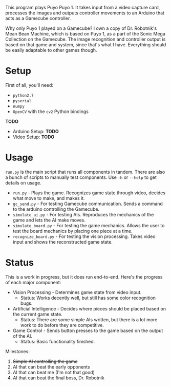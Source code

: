 
This program plays Puyo Puyo 1. It takes input from a video capture card,
processes the images and outputs controller movements to an Arduino that acts
as a Gamecube controller.

Why only Puyo 1 played on a Gamecube? I own a copy of Dr. Robotnik's Mean Bean
Machine, which is based on Puyo 1, as a part of the Sonic Mega Collection on
the Gamecube. The image recognition and controller output is based on that game
and system, since that's what I have. Everything should be easily adaptable to
other games though.


Setup
=====

First of all, you'll need:

 * `python2.7`
 * `pyserial`
 * `numpy`
 * `OpenCV` with the `cv2` Python bindings

**TODO**

 * Arduino Setup: **TODO**
 * Video Setup: **TODO**


Usage
=====

`run.py` is the main script that runs all components in tandem. There are also
a bunch of scripts to manually test components. Use `-h` or `--help` to get
details on usage.

 * `run.py` - Plays the game. Recognizes game state through video, decides
        what move to make, and makes it.
 * `gc_send.py` - For testing Gamecube communication. Sends a command to the
        arduino controlling the Gamecube.
 * `simulate_ai.py` - For testing AIs. Reproduces the mechanics of the game and
        lets the AI make moves.
 * `simulate_board.py` - For testing the game mechanics. Allows the user to
        test the board mechanics by placing one piece at a time.
 * `recognize_board.py` - For testing the vision processing. Takes video input
        and shows the reconstructed game state.


Status
======

This is a work in progress, but it does run end-to-end. Here's the progress of
each major component:

 * Vision Processing - Determines game state from video input.
   * Status: Works decently well, but still has some color recognition bugs.
 * Artificial Intelligence - Decides where pieces should be placed based on the
        current game state.
   * Status: There are some simple AIs written, but there is a lot more work to
             do before they are competitive.
 * Game Control - Sends button presses to the game based on the output of the
        AI.
   * Status: Basic functionality finished.

Milestones:

 1. ~~Simple AI controlling the game~~
 1. AI that can beat the early opponents
 1. AI that can beat me (I'm not that good)
 1. AI that can beat the final boss, Dr. Robotnik
